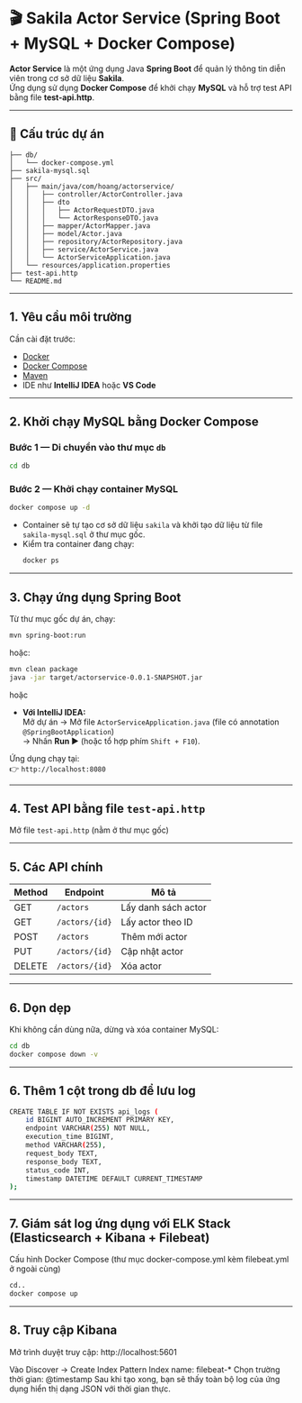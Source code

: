 # 🎬 Sakila Actor Service (Spring Boot + MySQL + Docker Compose)

**Actor Service** là một ứng dụng Java **Spring Boot** để quản lý thông tin diễn viên trong cơ sở dữ liệu **Sakila**.  
Ứng dụng sử dụng **Docker Compose** để khởi chạy **MySQL** và hỗ trợ test API bằng file **test-api.http**.

---

## 🧱 Cấu trúc dự án

```
├── db/
│   └── docker-compose.yml
├── sakila-mysql.sql
├── src/
│   ├── main/java/com/hoang/actorservice/
│   │   ├── controller/ActorController.java
│   │   ├── dto
│   │   │   ├── ActorRequestDTO.java
│   │   │   └── ActorResponseDTO.java
│   │   ├── mapper/ActorMapper.java
│   │   ├── model/Actor.java
│   │   ├── repository/ActorRepository.java
│   │   ├── service/ActorService.java
│   │   └── ActorServiceApplication.java
│   └── resources/application.properties
├── test-api.http
└── README.md
```

---

## 1. Yêu cầu môi trường

Cần cài đặt trước:

- [Docker](https://www.docker.com/)
- [Docker Compose](https://docs.docker.com/compose/)
- [Maven](https://maven.apache.org/)
- IDE như **IntelliJ IDEA** hoặc **VS Code**

---

## 2. Khởi chạy MySQL bằng Docker Compose

### Bước 1 — Di chuyển vào thư mục `db`

```bash
cd db
```

### Bước 2 — Khởi chạy container MySQL

```bash
docker compose up -d
```

- Container sẽ tự tạo cơ sở dữ liệu `sakila` và khởi tạo dữ liệu từ file `sakila-mysql.sql` ở thư mục gốc.
- Kiểm tra container đang chạy:
  ```bash
  docker ps
  ```

---

## 3. Chạy ứng dụng Spring Boot

Từ thư mục gốc dự án, chạy:

```bash
mvn spring-boot:run
```

hoặc:

```bash
mvn clean package
java -jar target/actorservice-0.0.1-SNAPSHOT.jar
```

hoặc 
- **Với IntelliJ IDEA:**  
  Mở dự án → Mở file `ActorServiceApplication.java` (file có annotation `@SpringBootApplication`)  
  → Nhấn **Run ▶️** (hoặc tổ hợp phím `Shift + F10`).

Ứng dụng chạy tại:  
👉 `http://localhost:8080`

---

## 4. Test API bằng file `test-api.http`

Mở file `test-api.http` (nằm ở thư mục gốc)

---

## 5. Các API chính

| Method | Endpoint           | Mô tả               |
|---------|--------------------|---------------------|
| GET     | `/actors`          | Lấy danh sách actor |
| GET     | `/actors/{id}`     | Lấy actor theo ID   |
| POST    | `/actors`          | Thêm mới actor      |
| PUT     | `/actors/{id}`     | Cập nhật actor      |
| DELETE  | `/actors/{id}`     | Xóa actor           |

---

## 6. Dọn dẹp

Khi không cần dùng nữa, dừng và xóa container MySQL:

```bash
cd db
docker compose down -v
```

---
## 6. Thêm 1 cột trong db để lưu log

```bash
CREATE TABLE IF NOT EXISTS api_logs (
    id BIGINT AUTO_INCREMENT PRIMARY KEY,
    endpoint VARCHAR(255) NOT NULL,
    execution_time BIGINT,
    method VARCHAR(255),
    request_body TEXT,
    response_body TEXT,
    status_code INT,
    timestamp DATETIME DEFAULT CURRENT_TIMESTAMP
);
```
---

## 7. Giám sát log ứng dụng với ELK Stack (Elasticsearch + Kibana + Filebeat)

Cấu hình Docker Compose (thư mục docker-compose.yml kèm filebeat.yml ở ngoài cùng)

```bash
cd..
docker compose up
```

---

## 8. Truy cập Kibana

Mở trình duyệt truy cập: http://localhost:5601

Vào Discover → Create Index Pattern
Index name: filebeat-*
Chọn trường thời gian: @timestamp
Sau khi tạo xong, bạn sẽ thấy toàn bộ log của ứng dụng hiển thị dạng JSON với thời gian thực.


